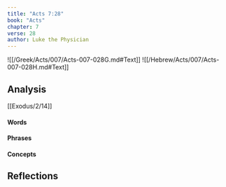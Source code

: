 ```yaml
---
title: "Acts 7:28"
book: "Acts"
chapter: 7
verse: 28
author: Luke the Physician
---
```

![[/Greek/Acts/007/Acts-007-028G.md#Text]]
![[/Hebrew/Acts/007/Acts-007-028H.md#Text]]

## Analysis

[[Exodus/2/14]]

#### Words

#### Phrases

#### Concepts

## Reflections
